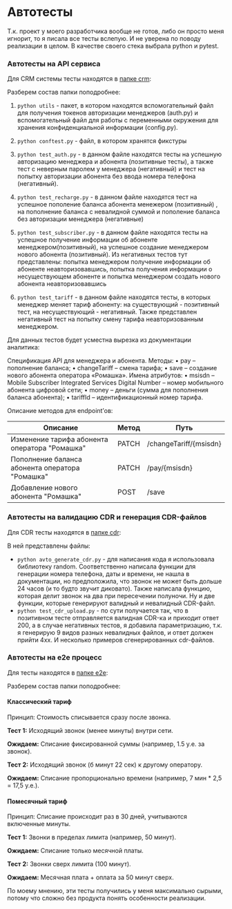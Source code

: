 # Автотесты

Т.к. проект у моего разработчика вообще не готов, либо он просто меня игнорит, то я писала все тесты вслепую. И не уверена по поводу реализации в целом. В качестве своего стека выбрала python и pytest.

### Автотесты на API сервиса 

Для CRM системы тесты находятся в [папке crm](https://github.com/MarinaVasilevaIVT/nexign_avtotests/tree/main/crm):

Разберем состав папки поподробнее:

1. ```python utils``` - пакет, в котором находятся вспомогательный файл для получения токенов авторизации менеджеров (auth.py) и вспомогательный файл для работы с переменными окружения для хранения конфиденциальной информации (config.py).

2. ```python conftest.py``` - файл, в котором хранятся фикстуры
3. ```python test_auth.py``` - в данном файле находятся тесты на успешную авторизацию менеджера и абонента (позитивные тесты), а также тест с неверным паролем у менеджера (негативный) и тест на попытку авторизации абонента без ввода номера телефона (негативный). 
4. ```python test_recharge.py``` - в данном файле находятся тест на успешное пополение баланса абонента менежером (позитивный) , на пополнение баланса с невалидной суммой и пополение баланса без авторизации менеджера (негативные)
5. ```python test_subscriber.py``` - в данном файле находятся тесты на успешное получение информации об абоненте менеджером(позитивный), на успешное создание менеджером нового абонента (позитивный). Из негативных тестов тут представлены: попытка менеджером получение информации об абоненте неавторизовавшись, попытка получения информации о несуществующем абоненте и попытка менеджером создать нового абонента неавторизовавшись 
6. ```python test_tariff``` - в данном файле находятся тесты, в которых менеджер меняет тариф абоненту: на существующий - позитивный тест, на несуществующий - негативный. Также представлен негативный тест на попытку смену тарифа неавторизованным менеджером.

Для данных тестов будет усместна вырезка из документации аналитика:

Спецификация API для менеджера и абонента.
Методы:
•	pay – пополнение баланса;
•	changeTariff – смена тарифа;
•	save – создание нового абонента оператора «Ромашка». Имена атрибутов:
•	msisdn – Mobile Subscriber Integrated Services Digital Number – номер мобильного абонента цифровой сети;
•	money – деньги (cумма для пополнения баланса абонента);
•	tariffId – идентификационный номер тарифа.

Описание методов для endpoint’ов:

| Описание | Метод	| Путь | 
| ------------- | ------------- | ------------- |
| Изменение тарифа абонента оператора "Ромашка"	| PATCH	| /changeTariff/{msisdn}| 
| Пополнение баланса абонента оператора "Ромашка"	| PATCH	| /pay/{msisdn}|
| Добавление нового абонента "Ромашка"	| POST	| /save| 

### Автотесты на валидацию CDR и генерация CDR-файлов

Для CDR тесты находятся в [папке cdr](https://github.com/MarinaVasilevaIVT/nexign_avtotests/tree/main/cdr):

В ней представлены файлы:
* ```python avto_generate_cdr.py``` - для написания кода я использовала библиотеку random. Соответственно написала функции для генерации номера телефона, даты и времени, не нашла в документации, но предположила, что звонок не может быть дольше 24 часов (и то будто звучит диковато). Также написала функцию, которая делит звонок на два при пересечении полуночи. Ну и две функции, которые генерируют валидный и невалидный CDR-файл. 
* ```python test_cdr_upload.py``` - по сути получается так, что в позитивном тесте отправляется валидная CDR-ка и приходит ответ 200, а в случае негативных тестов, я добавила параметризацию, т.к. я генерирую 9 видов разных невалидных файлов, и ответ должен прийти 4хх.
И несколько примеров сгенерированных cdr-файлов.

### Автотесты на e2e процесс
Для тесты находятся в [папке e2e](https://github.com/MarinaVasilevaIVT/nexign_avtotests/tree/main/e2e):

Разберем состав папки поподробнее:
#### Классический тариф
Принцип: Стоимость списывается сразу после звонка.

**Тест 1:** Исходящий звонок (менее минуты) внутри сети.

**Ожидаем:** Списание фиксированной суммы (например, 1.5 у.е. за звонок).

**Тест 2:** Исходящий звонок (б минут 22 сек) к другому оператору.

**Ожидаем:** Списание пропорционально времени (например, 7 мин * 2,5 = 17,5 у.е.).

#### Помесячный тариф
Принцип: Списание происходит раз в 30 дней, учитываются включенные минуты.

**Тест 1:** Звонки в пределах лимита (например, 50 минут).

**Ожидаем:** Списание только месячной платы.

**Тест 2:** Звонки сверх лимита (100 минут).

**Ожидаем:** Месячная плата + оплата за 50 минут сверх.

По моему мнению, эти тесты получились у меня максимально сырыми, потому что сложно без продукта понять особенности реализации. 

